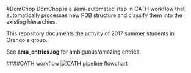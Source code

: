 #DomChop
DomChop is a semi-automated step in CATH workflow that automatically processes new PDB structure and classify them into the existing hierarchies.

This repository documents the activity of 2017 summer students in Orengo's group.

See **ama_entries.log** for ambiguous/amazing entries.

####CATH workflow
![CATH pipeline flowchart](http://update.cathdb.info/images/flow_stage_diagram.jpg) 